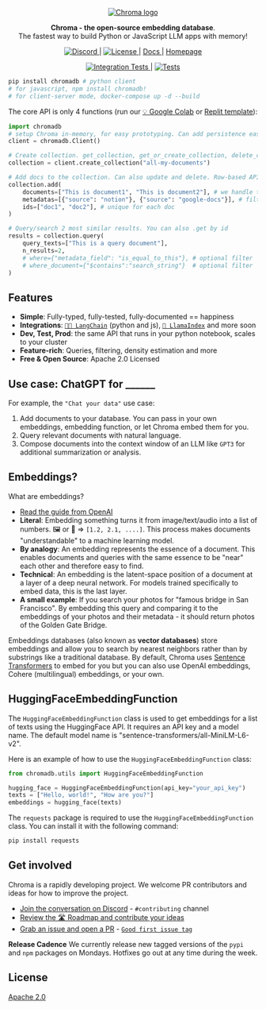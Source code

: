 <p align="center">
  <a href="https://trychroma.com"><img src="https://user-images.githubusercontent.com/891664/227103090-6624bf7d-9524-4e05-9d2c-c28d5d451481.png" alt="Chroma logo"></a>
</p>

<p align="center">
    <b>Chroma - the open-source embedding database</b>. <br />
    The fastest way to build Python or JavaScript LLM apps with memory!
</p>

<p align="center">
  <a href="https://discord.gg/MMeYNTmh3x" target="_blank">
      <img src="https://img.shields.io/discord/1073293645303795742" alt="Discord">
  </a> |
  <a href="https://github.com/chroma-core/chroma/blob/master/LICENSE" target="_blank">
      <img src="https://img.shields.io/static/v1?label=license&message=Apache 2.0&color=white" alt="License">
  </a> |
  <a href="https://docs.trychroma.com/" target="_blank">
      Docs
  </a> |
  <a href="https://www.trychroma.com/" target="_blank">
      Homepage
  </a>
</p>


<p align="center">
  <a href="https://github.com/chroma-core/chroma/actions/workflows/chroma-integration-test.yml" target="_blank">
    <img src="https://github.com/chroma-core/chroma/actions/workflows/chroma-integration-test.yml/badge.svg?branch=main" alt="Integration Tests">
  </a> |
  <a href="https://github.com/chroma-core/chroma/actions/workflows/chroma-test.yml" target="_blank">
    <img src="https://github.com/chroma-core/chroma/actions/workflows/chroma-test.yml/badge.svg?branch=main" alt="Tests">
  </a>
</p>

```bash
pip install chromadb # python client
# for javascript, npm install chromadb!
# for client-server mode, docker-compose up -d --build
```

The core API is only 4 functions (run our [💡 Google Colab](https://colab.research.google.com/drive/1QEzFyqnoFxq7LUGyP1vzR4iLt9PpCDXv?usp=sharing) or [Replit template](https://replit.com/@swyx/BasicChromaStarter?v=1)):

```python
import chromadb
# setup Chroma in-memory, for easy prototyping. Can add persistence easily!
client = chromadb.Client()

# Create collection. get_collection, get_or_create_collection, delete_collection also available!
collection = client.create_collection("all-my-documents")

# Add docs to the collection. Can also update and delete. Row-based API coming soon!
collection.add(
    documents=["This is document1", "This is document2"], # we handle tokenization, embedding, and indexing automatically. You can skip that and add your own embeddings as well
    metadatas=[{"source": "notion"}, {"source": "google-docs"}], # filter on these!
    ids=["doc1", "doc2"], # unique for each doc
)

# Query/search 2 most similar results. You can also .get by id
results = collection.query(
    query_texts=["This is a query document"],
    n_results=2,
    # where={"metadata_field": "is_equal_to_this"}, # optional filter
    # where_document={"$contains":"search_string"}  # optional filter
)
```

## Features
- __Simple__: Fully-typed, fully-tested, fully-documented == happiness
- __Integrations__: [`🦜️🔗 LangChain`](https://blog.langchain.dev/langchain-chroma/) (python and js), [`🦙 LlamaIndex`](https://twitter.com/atroyn/status/1628557389762007040) and more soon
- __Dev, Test, Prod__: the same API that runs in your python notebook, scales to your cluster
- __Feature-rich__: Queries, filtering, density estimation and more
- __Free & Open Source__: Apache 2.0 Licensed

## Use case: ChatGPT for ______

For example, the `"Chat your data"` use case:
1. Add documents to your database. You can pass in your own embeddings, embedding function, or let Chroma embed them for you.
2. Query relevant documents with natural language.
3. Compose documents into the context window of an LLM like `GPT3` for additional summarization or analysis.

## Embeddings?

What are embeddings?

- [Read the guide from OpenAI](https://platform.openai.com/docs/guides/embeddings/what-are-embeddings)
- __Literal__: Embedding something turns it from image/text/audio into a list of numbers. 🖼️ or 📄 => `[1.2, 2.1, ....]`. This process makes documents "understandable" to a machine learning model.
- __By analogy__: An embedding represents the essence of a document. This enables documents and queries with the same essence to be "near" each other and therefore easy to find.
- __Technical__: An embedding is the latent-space position of a document at a layer of a deep neural network. For models trained specifically to embed data, this is the last layer.
- __A small example__: If you search your photos for "famous bridge in San Francisco". By embedding this query and comparing it to the embeddings of your photos and their metadata - it should return photos of the Golden Gate Bridge.

Embeddings databases (also known as **vector databases**) store embeddings and allow you to search by nearest neighbors rather than by substrings like a traditional database. By default, Chroma uses [Sentence Transformers](https://docs.trychroma.com/embeddings#default-sentence-transformers) to embed for you but you can also use OpenAI embeddings, Cohere (multilingual) embeddings, or your own.

## HuggingFaceEmbeddingFunction

The `HuggingFaceEmbeddingFunction` class is used to get embeddings for a list of texts using the HuggingFace API. It requires an API key and a model name. The default model name is "sentence-transformers/all-MiniLM-L6-v2".

Here is an example of how to use the `HuggingFaceEmbeddingFunction` class:

```python
from chromadb.utils import HuggingFaceEmbeddingFunction

hugging_face = HuggingFaceEmbeddingFunction(api_key="your_api_key")
texts = ["Hello, world!", "How are you?"]
embeddings = hugging_face(texts)
```

The `requests` package is required to use the `HuggingFaceEmbeddingFunction` class. You can install it with the following command:

```bash
pip install requests
```
## Get involved

Chroma is a rapidly developing project. We welcome PR contributors and ideas for how to improve the project.
- [Join the conversation on Discord](https://discord.gg/MMeYNTmh3x) - `#contributing` channel
- [Review the 🛣️ Roadmap and contribute your ideas](https://docs.trychroma.com/roadmap)
- [Grab an issue and open a PR](https://github.com/chroma-core/chroma/issues) - [`Good first issue tag`](https://github.com/chroma-core/chroma/issues?q=is%3Aissue+is%3Aopen+label%3A%22good+first+issue%22)

**Release Cadence**
We currently release new tagged versions of the `pypi` and `npm` packages on Mondays. Hotfixes go out at any time during the week.

## License

[Apache 2.0](./LICENSE)
